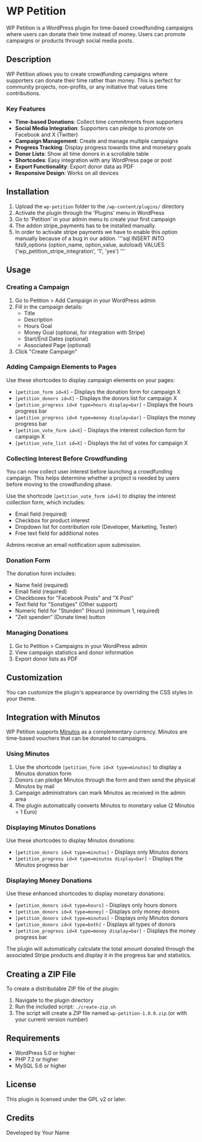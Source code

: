 # WP Petition

WP Petition is a WordPress plugin for time-based crowdfunding campaigns where users can donate their time instead of money. Users can promote campaigns or products through social media posts.

## Description

WP Petition allows you to create crowdfunding campaigns where supporters can donate their time rather than money. This is perfect for community projects, non-profits, or any initiative that values time contributions.

### Key Features

- **Time-based Donations**: Collect time commitments from supporters
- **Social Media Integration**: Supporters can pledge to promote on Facebook and X (Twitter)
- **Campaign Management**: Create and manage multiple campaigns
- **Progress Tracking**: Display progress towards time and monetary goals
- **Donor Lists**: Show all time donors in a scrollable table
- **Shortcodes**: Easy integration with any WordPress page or post
- **Export Functionality**: Export donor data as PDF
- **Responsive Design**: Works on all devices

## Installation

1. Upload the `wp-petition` folder to the `/wp-content/plugins/` directory
2. Activate the plugin through the 'Plugins' menu in WordPress
3. Go to 'Petition' in your admin menu to create your first campaign
4. The addon stripe_payments has to be installed manually.
5. In order to activate stripe payments we have to enable this option manually because of a bug in our addon.
'''sql
INSERT INTO fds9_options (option_name, option_value, autoload) VALUES ('wp_petition_stripe_integration', '1', 'yes') 
'''

## Usage

### Creating a Campaign

1. Go to Petition > Add Campaign in your WordPress admin
2. Fill in the campaign details:
   - Title
   - Description
   - Hours Goal
   - Money Goal (optional, for integration with Stripe)
   - Start/End Dates (optional)
   - Associated Page (optional)
3. Click "Create Campaign"

### Adding Campaign Elements to Pages

Use these shortcodes to display campaign elements on your pages:

- `[petition_form id=X]` - Displays the donation form for campaign X
- `[petition_donors id=X]` - Displays the donors list for campaign X
- `[petition_progress id=X type=hours display=bar]` - Displays the hours progress bar
- `[petition_progress id=X type=money display=bar]` - Displays the money progress bar
- `[petition_vote_form id=X]` - Displays the interest collection form for campaign X
- `[petition_vote_list id=X]` - Displays the list of votes for campaign X

### Collecting Interest Before Crowdfunding

You can now collect user interest before launching a crowdfunding campaign. This helps determine whether a project is needed by users before moving to the crowdfunding phase.

Use the shortcode `[petition_vote_form id=X]` to display the interest collection form, which includes:
- Email field (required)
- Checkbox for product interest
- Dropdown list for contribution role (Developer, Marketing, Tester)
- Free text field for additional notes

Admins receive an email notification upon submission.

### Donation Form

The donation form includes:
- Name field (required)
- Email field (required)
- Checkboxes for "Facebook Posts" and "X Post"
- Text field for "Sonstiges" (Other support)
- Numeric field for "Stunden" (Hours) (minimum 1, required)
- "Zeit spenden" (Donate time) button

### Managing Donations

1. Go to Petition > Campaigns in your WordPress admin
2. View campaign statistics and donor information
3. Export donor lists as PDF

## Customization

You can customize the plugin's appearance by overriding the CSS styles in your theme.

## Integration with Minutos

WP Petition supports [Minutos](https://minuto.org/de) as a complementary currency. Minutos are time-based vouchers that can be donated to campaigns.

### Using Minutos

1. Use the shortcode `[petition_form id=X type=minutos]` to display a Minutos donation form
2. Donors can pledge Minutos through the form and then send the physical Minutos by mail
3. Campaign administrators can mark Minutos as received in the admin area
4. The plugin automatically converts Minutos to monetary value (2 Minutos = 1 Euro)

### Displaying Minutos Donations

Use these shortcodes to display Minutos donations:

- `[petition_donors id=X type=minutos]` - Displays only Minutos donors
- `[petition_progress id=X type=minutos display=bar]` - Displays the Minutos progress bar


### Displaying Money Donations

Use these enhanced shortcodes to display monetary donations:

- `[petition_donors id=X type=hours]` - Displays only hours donors
- `[petition_donors id=X type=money]` - Displays only money donors
- `[petition_donors id=X type=minutos]` - Displays only Minutos donors
- `[petition_donors id=X type=both]` - Displays all types of donors
- `[petition_progress id=X type=money display=bar]` - Displays the money progress bar

The plugin will automatically calculate the total amount donated through the associated Stripe products and display it in the progress bar and statistics.

## Creating a ZIP File

To create a distributable ZIP file of the plugin:

1. Navigate to the plugin directory
2. Run the included script: `./create-zip.sh`
3. The script will create a ZIP file named `wp-petition-1.0.0.zip` (or with your current version number)

## Requirements

- WordPress 5.0 or higher
- PHP 7.2 or higher
- MySQL 5.6 or higher

## License

This plugin is licensed under the GPL v2 or later.

## Credits

Developed by Your Name
